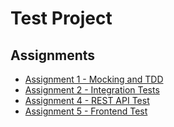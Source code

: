 # Test Project

## Assignments

-   [Assignment 1 - Mocking and TDD](assignments/assignment-1.md)
-   [Assignment 2 - Integration Tests](assignments/assignment-2.md)
-   [Assignment 4 - REST API Test](assignments/assignment-4.md)
-   [Assignment 5 - Frontend Test](assignments/assignment-5.md)

